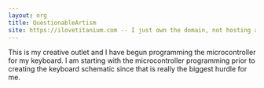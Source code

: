 ```yaml
---
layout: org
title: QuestionableArtism
site: https://ilovetitanium.com -- I just own the domain, not hosting anything at the moment.
---
```

This is my creative outlet and I have begun programming the microcontroller for my keyboard.  I am starting with the microcontroller programming prior to creating the keyboard schematic since that is really the biggest hurdle for me.
